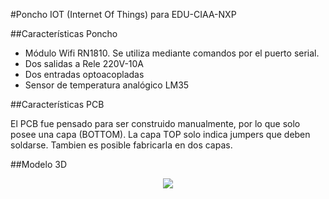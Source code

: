 #Poncho IOT (Internet Of Things) para EDU-CIAA-NXP 

##Características Poncho

  - Módulo Wifi RN1810. Se utiliza mediante comandos por el puerto serial.
  - Dos salidas a Rele 220V-10A
  - Dos entradas optoacopladas
  - Sensor de temperatura analógico LM35
  
##Características PCB

El PCB fue pensado para ser construido manualmente, por lo que solo posee una capa (BOTTOM). La capa TOP solo indica jumpers que deben soldarse. Tambien es posible fabricarla en dos capas.
  
##Modelo 3D

<p align="center">
  <img src="https://raw.githubusercontent.com/ernesto-g/ponchoeduciaaiot/master/doc/ponchoeduciaaiot.png"/>
</p>
